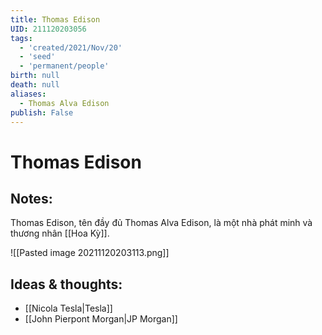 ```yaml
---
title: Thomas Edison
UID: 211120203056
tags:
  - 'created/2021/Nov/20'
  - 'seed'
  - 'permanent/people'
birth: null
death: null
aliases:
  - Thomas Alva Edison
publish: False
---
```

# Thomas Edison

## Notes:
Thomas Edison, tên đầy đủ Thomas Alva Edison, là một nhà phát minh và thương nhân [[Hoa Kỳ]].

![[Pasted image 20211120203113.png]]

## Ideas & thoughts:
- [[Nicola Tesla|Tesla]]
- [[John Pierpont Morgan|JP Morgan]]
